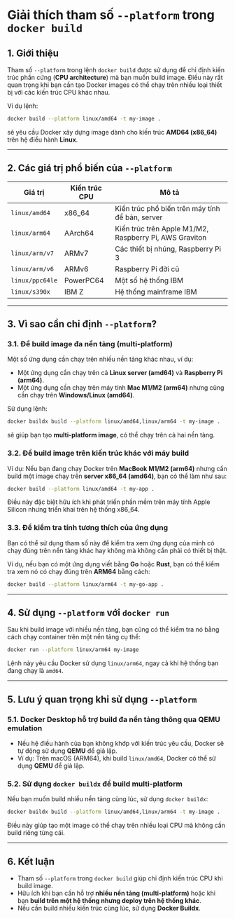 # Giải thích tham số `--platform` trong `docker build`

## 1. Giới thiệu
Tham số `--platform` trong lệnh `docker build` được sử dụng để chỉ định kiến trúc phần cứng (**CPU architecture**) mà bạn muốn build image. Điều này rất quan trọng khi bạn cần tạo Docker images có thể chạy trên nhiều loại thiết bị với các kiến trúc CPU khác nhau.

Ví dụ lệnh:
```sh
docker build --platform linux/amd64 -t my-image .
```
sẽ yêu cầu Docker xây dựng image dành cho kiến trúc **AMD64 (x86_64)** trên hệ điều hành **Linux**.

---

## 2. Các giá trị phổ biến của `--platform`
| Giá trị | Kiến trúc CPU | Mô tả |
|---------|--------------|-------|
| `linux/amd64` | x86_64 | Kiến trúc phổ biến trên máy tính để bàn, server |
| `linux/arm64` | AArch64 | Kiến trúc trên Apple M1/M2, Raspberry Pi, AWS Graviton |
| `linux/arm/v7` | ARMv7 | Các thiết bị nhúng, Raspberry Pi 3 |
| `linux/arm/v6` | ARMv6 | Raspberry Pi đời cũ |
| `linux/ppc64le` | PowerPC64 | Một số hệ thống IBM |
| `linux/s390x` | IBM Z | Hệ thống mainframe IBM |

---

## 3. Vì sao cần chỉ định `--platform`?
### 3.1. Để build image đa nền tảng (multi-platform)
Một số ứng dụng cần chạy trên nhiều nền tảng khác nhau, ví dụ:
- Một ứng dụng cần chạy trên cả **Linux server (amd64)** và **Raspberry Pi (arm64)**.
- Một ứng dụng cần chạy trên máy tính **Mac M1/M2 (arm64)** nhưng cũng cần chạy trên **Windows/Linux (amd64)**.

Sử dụng lệnh:
```sh
docker buildx build --platform linux/amd64,linux/arm64 -t my-image .
```
sẽ giúp bạn tạo **multi-platform image**, có thể chạy trên cả hai nền tảng.

### 3.2. Để build image trên kiến trúc khác với máy build
Ví dụ: Nếu bạn đang chạy Docker trên **MacBook M1/M2 (arm64)** nhưng cần build một image chạy trên **server x86_64 (amd64)**, bạn có thể làm như sau:

```sh
docker build --platform linux/amd64 -t my-app .
```
Điều này đặc biệt hữu ích khi phát triển phần mềm trên máy tính Apple Silicon nhưng triển khai trên hệ thống x86_64.

### 3.3. Để kiểm tra tính tương thích của ứng dụng
Bạn có thể sử dụng tham số này để kiểm tra xem ứng dụng của mình có chạy đúng trên nền tảng khác hay không mà không cần phải có thiết bị thật.

Ví dụ, nếu bạn có một ứng dụng viết bằng **Go** hoặc **Rust**, bạn có thể kiểm tra xem nó có chạy đúng trên **ARM64** bằng cách:

```sh
docker build --platform linux/arm64 -t my-go-app .
```

---

## 4. Sử dụng `--platform` với `docker run`
Sau khi build image với nhiều nền tảng, bạn cũng có thể kiểm tra nó bằng cách chạy container trên một nền tảng cụ thể:

```sh
docker run --platform linux/arm64 my-image
```
Lệnh này yêu cầu Docker sử dụng `linux/arm64`, ngay cả khi hệ thống bạn đang chạy là `amd64`.

---

## 5. Lưu ý quan trọng khi sử dụng `--platform`
### 5.1. Docker Desktop hỗ trợ build đa nền tảng thông qua QEMU emulation
- Nếu hệ điều hành của bạn không khớp với kiến trúc yêu cầu, Docker sẽ tự động sử dụng **QEMU** để giả lập.
- Ví dụ: Trên macOS (ARM64), khi build `linux/amd64`, Docker có thể sử dụng **QEMU** để giả lập.

### 5.2. Sử dụng `docker buildx` để build multi-platform
Nếu bạn muốn build nhiều nền tảng cùng lúc, sử dụng `docker buildx`:
```sh
docker buildx build --platform linux/amd64,linux/arm64 -t my-image .
```
Điều này giúp tạo một image có thể chạy trên nhiều loại CPU mà không cần build riêng từng cái.

---

## 6. Kết luận
- Tham số `--platform` trong `docker build` giúp chỉ định kiến trúc CPU khi build image.
- Hữu ích khi bạn cần hỗ trợ **nhiều nền tảng (multi-platform)** hoặc khi bạn **build trên một hệ thống nhưng deploy trên hệ thống khác**.
- Nếu cần build nhiều kiến trúc cùng lúc, sử dụng **Docker Buildx**.


